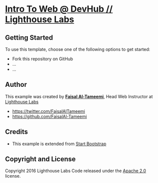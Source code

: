 # [Intro To Web @ DevHub // Lighthouse Labs]()

## Getting Started

To use this template, choose one of the following options to get started:
* Fork this repository on GitHub
* ...
* ...

## Author

This example was created by **[Faisal Al-Tameemi](http://faisalaltameemi.com)**, Head Web Instructor at [ Lighthouse Labs](http://lighthouselabs.com/) 

* https://twitter.com/FaisalAlTameemi
* https://github.com/FaisalAl-Tameemi

## Credits

* This example is extended from [Start Bootstrap](http://startbootstrap.com)

## Copyright and License

Copyright 2016 Lighthouse Labs Code released under the [Apache 2.0]() license.